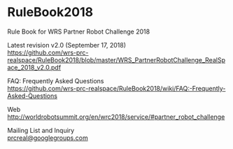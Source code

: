 # RuleBook2018
Rule Book for WRS Partner Robot Challenge 2018

Latest revision v2.0 (September 17, 2018)  
https://github.com/wrs-prc-realspace/RuleBook2018/blob/master/WRS_PartnerRobotChallenge_RealSpace_2018_v2.0.pdf

FAQ: Frequently Asked Questions  
https://github.com/wrs-prc-realspace/RuleBook2018/wiki/FAQ:-Frequently-Asked-Questions

Web  
http://worldrobotsummit.org/en/wrc2018/service/#partner_robot_challenge

Mailing List and Inquiry  
prcreal@googlegroups.com
